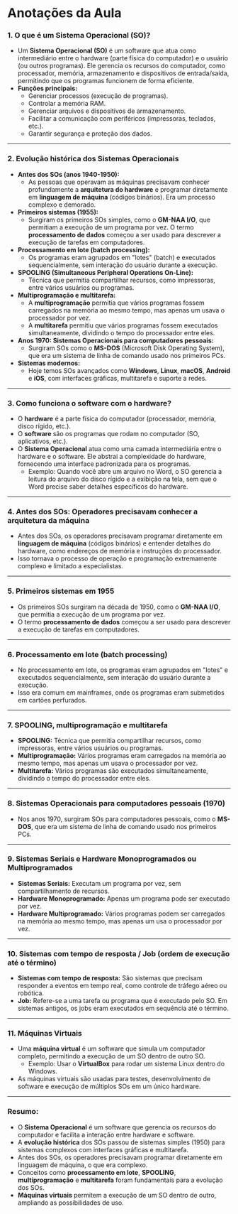 # Anotações da Aula

### 1. **O que é um Sistema Operacional (SO)?**
   - Um **Sistema Operacional (SO)** é um software que atua como intermediário entre o hardware (parte física do computador) e o usuário (ou outros programas). Ele gerencia os recursos do computador, como processador, memória, armazenamento e dispositivos de entrada/saída, permitindo que os programas funcionem de forma eficiente.
   - **Funções principais:**
     - Gerenciar processos (execução de programas).
     - Controlar a memória RAM.
     - Gerenciar arquivos e dispositivos de armazenamento.
     - Facilitar a comunicação com periféricos (impressoras, teclados, etc.).
     - Garantir segurança e proteção dos dados.

---

### 2. **Evolução histórica dos Sistemas Operacionais**
   - **Antes dos SOs (anos 1940-1950):**
     - As pessoas que operavam as máquinas precisavam conhecer profundamente a **arquitetura do hardware** e programar diretamente em **linguagem de máquina** (códigos binários). Era um processo complexo e demorado.
   - **Primeiros sistemas (1955):**
     - Surgiram os primeiros SOs simples, como o **GM-NAA I/O**, que permitiam a execução de um programa por vez. O termo **processamento de dados** começou a ser usado para descrever a execução de tarefas em computadores.
   - **Processamento em lote (batch processing):**
     - Os programas eram agrupados em "lotes" (batch) e executados sequencialmente, sem interação do usuário durante a execução.
   - **SPOOLING (Simultaneous Peripheral Operations On-Line):**
     - Técnica que permitia compartilhar recursos, como impressoras, entre vários usuários ou programas.
   - **Multiprogramação e multitarefa:**
     - A **multiprogramação** permitia que vários programas fossem carregados na memória ao mesmo tempo, mas apenas um usava o processador por vez.
     - A **multitarefa** permitiu que vários programas fossem executados simultaneamente, dividindo o tempo do processador entre eles.
   - **Anos 1970: Sistemas Operacionais para computadores pessoais:**
     - Surgiram SOs como o **MS-DOS** (Microsoft Disk Operating System), que era um sistema de linha de comando usado nos primeiros PCs.
   - **Sistemas modernos:**
     - Hoje temos SOs avançados como **Windows**, **Linux**, **macOS**, **Android** e **iOS**, com interfaces gráficas, multitarefa e suporte a redes.

---

### 3. **Como funciona o software com o hardware?**
   - O **hardware** é a parte física do computador (processador, memória, disco rígido, etc.).
   - O **software** são os programas que rodam no computador (SO, aplicativos, etc.).
   - O **Sistema Operacional** atua como uma camada intermediária entre o hardware e o software. Ele abstrai a complexidade do hardware, fornecendo uma interface padronizada para os programas.
     - Exemplo: Quando você abre um arquivo no Word, o SO gerencia a leitura do arquivo do disco rígido e a exibição na tela, sem que o Word precise saber detalhes específicos do hardware.

---

### 4. **Antes dos SOs: Operadores precisavam conhecer a arquitetura da máquina**
   - Antes dos SOs, os operadores precisavam programar diretamente em **linguagem de máquina** (códigos binários) e entender detalhes do hardware, como endereços de memória e instruções do processador.
   - Isso tornava o processo de operação e programação extremamente complexo e limitado a especialistas.

---

### 5. **Primeiros sistemas em 1955**
   - Os primeiros SOs surgiram na década de 1950, como o **GM-NAA I/O**, que permitia a execução de um programa por vez.
   - O termo **processamento de dados** começou a ser usado para descrever a execução de tarefas em computadores.

---

### 6. **Processamento em lote (batch processing)**
   - No processamento em lote, os programas eram agrupados em "lotes" e executados sequencialmente, sem interação do usuário durante a execução.
   - Isso era comum em mainframes, onde os programas eram submetidos em cartões perfurados.

---

### 7. **SPOOLING, multiprogramação e multitarefa**
   - **SPOOLING:** Técnica que permitia compartilhar recursos, como impressoras, entre vários usuários ou programas.
   - **Multiprogramação:** Vários programas eram carregados na memória ao mesmo tempo, mas apenas um usava o processador por vez.
   - **Multitarefa:** Vários programas são executados simultaneamente, dividindo o tempo do processador entre eles.

---

### 8. **Sistemas Operacionais para computadores pessoais (1970)**
   - Nos anos 1970, surgiram SOs para computadores pessoais, como o **MS-DOS**, que era um sistema de linha de comando usado nos primeiros PCs.

---

### 9. **Sistemas Seriais e Hardware Monoprogramados ou Multiprogramados**
   - **Sistemas Seriais:** Executam um programa por vez, sem compartilhamento de recursos.
   - **Hardware Monoprogramado:** Apenas um programa pode ser executado por vez.
   - **Hardware Multiprogramado:** Vários programas podem ser carregados na memória ao mesmo tempo, mas apenas um usa o processador por vez.

---

### 10. **Sistemas com tempo de resposta / Job (ordem de execução até o término)**
   - **Sistemas com tempo de resposta:** São sistemas que precisam responder a eventos em tempo real, como controle de tráfego aéreo ou robótica.
   - **Job:** Refere-se a uma tarefa ou programa que é executado pelo SO. Em sistemas antigos, os jobs eram executados em sequência até o término.

---

### 11. **Máquinas Virtuais**
   - Uma **máquina virtual** é um software que simula um computador completo, permitindo a execução de um SO dentro de outro SO.
     - Exemplo: Usar o **VirtualBox** para rodar um sistema Linux dentro do Windows.
   - As máquinas virtuais são usadas para testes, desenvolvimento de software e execução de múltiplos SOs em um único hardware.

---

### Resumo:
- O **Sistema Operacional** é um software que gerencia os recursos do computador e facilita a interação entre hardware e software.
- A **evolução histórica** dos SOs passou de sistemas simples (1950) para sistemas complexos com interfaces gráficas e multitarefa.
- Antes dos SOs, os operadores precisavam programar diretamente em linguagem de máquina, o que era complexo.
- Conceitos como **processamento em lote**, **SPOOLING**, **multiprogramação** e **multitarefa** foram fundamentais para a evolução dos SOs.
- **Máquinas virtuais** permitem a execução de um SO dentro de outro, ampliando as possibilidades de uso.

